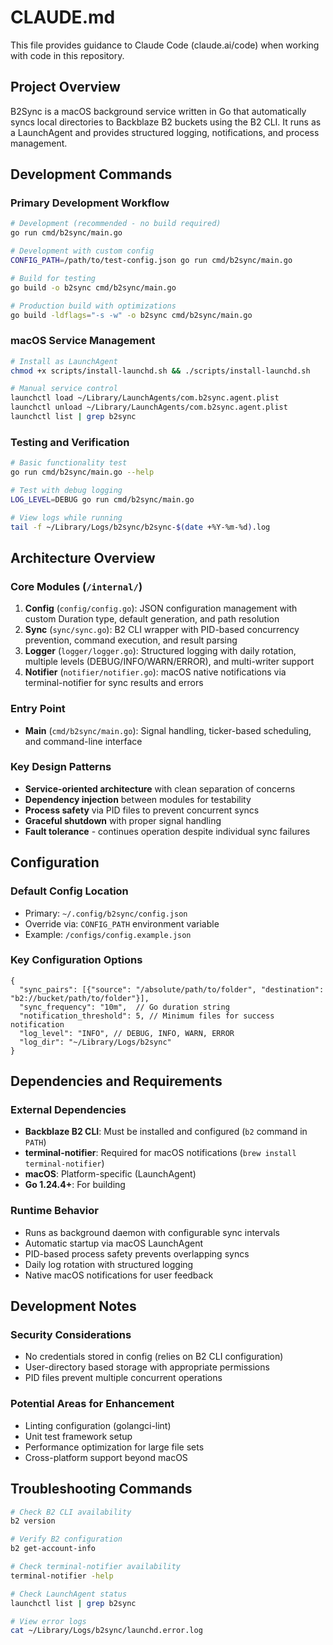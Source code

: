 # CLAUDE.md

This file provides guidance to Claude Code (claude.ai/code) when working with code in this repository.

## Project Overview

B2Sync is a macOS background service written in Go that automatically syncs local directories to Backblaze B2 buckets using the B2 CLI. It runs as a LaunchAgent and provides structured logging, notifications, and process management.

## Development Commands

### Primary Development Workflow

```bash
# Development (recommended - no build required)
go run cmd/b2sync/main.go

# Development with custom config
CONFIG_PATH=/path/to/test-config.json go run cmd/b2sync/main.go

# Build for testing
go build -o b2sync cmd/b2sync/main.go

# Production build with optimizations
go build -ldflags="-s -w" -o b2sync cmd/b2sync/main.go
```

### macOS Service Management

```bash
# Install as LaunchAgent
chmod +x scripts/install-launchd.sh && ./scripts/install-launchd.sh

# Manual service control
launchctl load ~/Library/LaunchAgents/com.b2sync.agent.plist
launchctl unload ~/Library/LaunchAgents/com.b2sync.agent.plist
launchctl list | grep b2sync
```

### Testing and Verification

```bash
# Basic functionality test
go run cmd/b2sync/main.go --help

# Test with debug logging
LOG_LEVEL=DEBUG go run cmd/b2sync/main.go

# View logs while running
tail -f ~/Library/Logs/b2sync/b2sync-$(date +%Y-%m-%d).log
```

## Architecture Overview

### Core Modules (`/internal/`)

1. **Config** (`config/config.go`): JSON configuration management with custom Duration type, default generation, and path resolution
2. **Sync** (`sync/sync.go`): B2 CLI wrapper with PID-based concurrency prevention, command execution, and result parsing
3. **Logger** (`logger/logger.go`): Structured logging with daily rotation, multiple levels (DEBUG/INFO/WARN/ERROR), and multi-writer support
4. **Notifier** (`notifier/notifier.go`): macOS native notifications via terminal-notifier for sync results and errors

### Entry Point

- **Main** (`cmd/b2sync/main.go`): Signal handling, ticker-based scheduling, and command-line interface

### Key Design Patterns

- **Service-oriented architecture** with clean separation of concerns
- **Dependency injection** between modules for testability
- **Process safety** via PID files to prevent concurrent syncs
- **Graceful shutdown** with proper signal handling
- **Fault tolerance** - continues operation despite individual sync failures

## Configuration

### Default Config Location

- Primary: `~/.config/b2sync/config.json`
- Override via: `CONFIG_PATH` environment variable
- Example: `/configs/config.example.json`

### Key Configuration Options

```json5
{
  "sync_pairs": [{"source": "/absolute/path/to/folder", "destination": "b2://bucket/path/to/folder"}],
  "sync_frequency": "10m",  // Go duration string
  "notification_threshold": 5, // Minimum files for success notification
  "log_level": "INFO", // DEBUG, INFO, WARN, ERROR
  "log_dir": "~/Library/Logs/b2sync"
}
```

## Dependencies and Requirements

### External Dependencies

- **Backblaze B2 CLI**: Must be installed and configured (`b2` command in `PATH`)
- **terminal-notifier**: Required for macOS notifications (`brew install terminal-notifier`)
- **macOS**: Platform-specific (LaunchAgent)
- **Go 1.24.4+**: For building

### Runtime Behavior

- Runs as background daemon with configurable sync intervals
- Automatic startup via macOS LaunchAgent
- PID-based process safety prevents overlapping syncs
- Daily log rotation with structured logging
- Native macOS notifications for user feedback

## Development Notes

### Security Considerations

- No credentials stored in config (relies on B2 CLI configuration)
- User-directory based storage with appropriate permissions
- PID files prevent multiple concurrent operations

### Potential Areas for Enhancement

- Linting configuration (golangci-lint)
- Unit test framework setup
- Performance optimization for large file sets
- Cross-platform support beyond macOS

## Troubleshooting Commands

```bash
# Check B2 CLI availability
b2 version

# Verify B2 configuration
b2 get-account-info

# Check terminal-notifier availability
terminal-notifier -help

# Check LaunchAgent status
launchctl list | grep b2sync

# View error logs
cat ~/Library/Logs/b2sync/launchd.error.log
```
